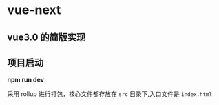 # vue-next

## vue3.0 的简版实现

## 项目启动

**npm run dev**

采用 rollup 进行打包，核心文件都存放在 `src` 目录下,入口文件是 `index.html`

